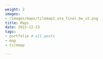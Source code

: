 ```yaml
---
weight: 2
images:
- /images/maps/tilemap2_usa_final_bw_v2.png
title: Maps
date: 2022-12-23
tags:
- portfolio # all posts
- map
- tilemap

---
```



